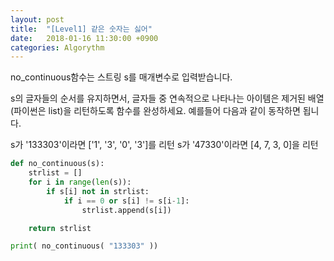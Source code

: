 ```yaml
---
layout: post
title:  "[Level1] 같은 숫자는 싫어"
date:   2018-01-16 11:30:00 +0900
categories: Algorythm
---
```



no_continuous함수는 스트링 s를 매개변수로 입력받습니다.

s의 글자들의 순서를 유지하면서, 글자들 중 연속적으로 나타나는 아이템은 제거된 배열(파이썬은 list)을 리턴하도록 함수를 완성하세요.
예를들어 다음과 같이 동작하면 됩니다.

s가 '133303'이라면 ['1', '3', '0', '3']를 리턴
s가 '47330'이라면 [4, 7, 3, 0]을 리턴

```python
def no_continuous(s):
    strlist = []
    for i in range(len(s)):
        if s[i] not in strlist:
            if i == 0 or s[i] != s[i-1]:
                strlist.append(s[i])

    return strlist

print( no_continuous( "133303" ))
```
